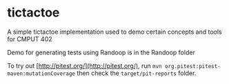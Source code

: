 # tictactoe

A simple tictactoe implementation used to demo certain concepts and tools for CMPUT 402

Demo for generating tests using Randoop is in the Randoop folder

To try out [http://pitest.org/](http://pitest.org/), run `mvn org.pitest:pitest-maven:mutationCoverage` then check the `target/pit-reports` folder.



